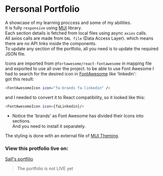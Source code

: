 # Personal Portfolio

A showcase of my learning proccess and some of my abilities.  
It is fully `responsive` using [MUI](https://mui.com/) library.  
Each section details is fetched from local files using async `axios` calls.  
All axios calls are made from `DAL file` (Data Access Layer). which means there are no API links inside the components.  
To update any section of the portfolio, all you need is to update the required JSON file.  
  
Icons are imported from `@fortawesome/react-fontawesome` in mapping file and exported to use all over the project.
to be able to use Font Awesome I had to search for the desired icon in [FontAwesome](https://fontawesome.com/search) like 'linkedin':  
got this result: 
```sh 
<FontAwesomeIcon icon="fa-brands fa-linkedin" />
```
and I needed to convert it to React compatibility, so it looked like this:
```sh 
<FontAwesomeIcon icon={faLinkedin}/>
```
 - Notice the 'brands' as Font Awesome has divided their Icons into sections.  
    And you need to install it separately.

  
The styling is done with an external file of [MUI Theming](https://mui.com/customization/theming/).
  
  
### View this protfolio live on:
[Saif's portfilio](preview)
> The portfolio is not LIVE yet


